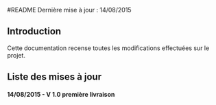 #README
Dernière  mise à jour : 14/08/2015


## Introduction
Cette documentation recense toutes les modifications effectuées sur le projet.

## Liste des mises à jour

#### 14/08/2015 - V 1.0 première livraison


